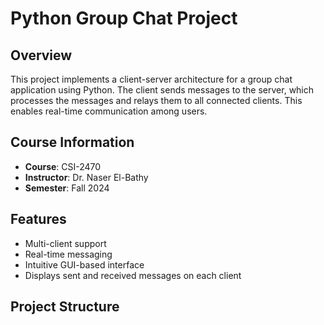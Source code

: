 # Python Group Chat Project

## Overview
This project implements a client-server architecture for a group chat application using Python. The client sends messages to the server, which processes the messages and relays them to all connected clients. This enables real-time communication among users.

## Course Information
- **Course**: CSI-2470
- **Instructor**: Dr. Naser El-Bathy
- **Semester**: Fall 2024

## Features
- Multi-client support
- Real-time messaging
- Intuitive GUI-based interface
- Displays sent and received messages on each client

## Project Structure